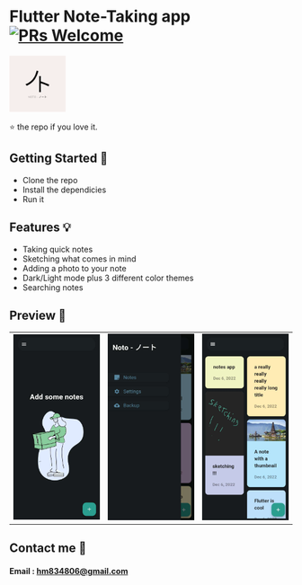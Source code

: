 # Flutter Note-Taking app [![PRs Welcome](https://img.shields.io/badge/PRs-welcome-brightgreen.svg?style=flat-square)](http://makeapullrequest.com)

 <img src="assets/icon/icon.png" width="100">

⭐️ the repo if you love it.

## Getting Started 🚀

- Clone the repo
- Install the dependicies
- Run it

## Features 💡

- Taking quick notes
- Sketching what comes in mind
- Adding a photo to your note
- Dark/Light mode plus 3 different color themes
- Searching notes

## Preview 📸


|                                           |                                           |                                           |
| ----------------------------------------- | ----------------------------------------- | ----------------------------------------- |
| <img src="screenShots/screenshot2.jpg" width="400"> | <img src="screenShots/screenshot3.jpg" width="400"> | <img src="screenShots/screenshot9.jpg" width="400"> |

## Contact me 📧
#### Email : hm834806@gmail.com

